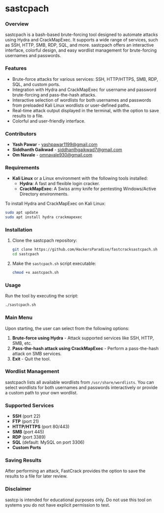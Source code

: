 
# **sastcpach**

### **Overview**
sastcpach is a bash-based brute-forcing tool designed to automate attacks using Hydra and CrackMapExec. It supports a wide range of services, such as SSH, HTTP, SMB, RDP, SQL, and more. sastcpach offers an interactive interface, colorful design, and easy wordlist management for brute-forcing usernames and passwords.

### **Features**
- Brute-force attacks for various services: SSH, HTTP/HTTPS, SMB, RDP, SQL, and custom ports.
- Integration with Hydra and CrackMapExec for username and password brute-forcing and pass-the-hash attacks.
- Interactive selection of wordlists for both usernames and passwords from preloaded Kali Linux wordlists or user-defined paths.
- Real-time attack output displayed in the terminal, with the option to save results to a file.
- Colorful and user-friendly interface.

### **Contributors**
- **Yash Pawar** - yashpawar1199@gmail.com
- **Siddhanth Gaikwad** - siddhanthgaikwad7@gmail.com
- **Om Navale** - omnavale930@gmail.com

### **Requirements**
- **Kali Linux** or a Linux environment with the following tools installed:
  - **Hydra**: A fast and flexible login cracker.
  - **CrackMapExec**: A Swiss army knife for pentesting Windows/Active Directory environments.

To install Hydra and CrackMapExec on Kali Linux:
```bash
sudo apt update
sudo apt install hydra crackmapexec
```

### **Installation**
1. Clone the sastcpach repository:
   ```bash
   git clone https://github.com/HackersParadise/fastcracksastcpach.sh
   cd sastcpach
   ```
2. Make the `sastcpach.sh` script executable:
   ```bash
   chmod +x aastcpach.sh
   ```

### **Usage**
Run the tool by executing the script:
```bash
./sastcpach.sh
```

### **Main Menu**
Upon starting, the user can select from the following options:
1. **Brute-force using Hydra** - Attack supported services like SSH, HTTP, SMB, etc.
2. **Pass-the-hash attack using CrackMapExec** - Perform a pass-the-hash attack on SMB services.
3. **Exit** - Quit the tool.

### **Wordlist Management**
sastcpach lists all available wordlists from `/usr/share/wordlists`. You can select wordlists for both usernames and passwords interactively or provide a custom path to your own wordlist.

### **Supported Services**
- **SSH** (port 22)
- **FTP** (port 21)
- **HTTP/HTTPS** (port 80/443)
- **SMB** (port 445)
- **RDP** (port 3389)
- **SQL** (default: MySQL on port 3306)
- **Custom Ports**

### **Saving Results**
After performing an attack, FastCrack provides the option to save the results to a file for later review.

### **Disclaimer**
sastcp is intended for educational purposes only. Do not use this tool on systems you do not have explicit permission to test.
